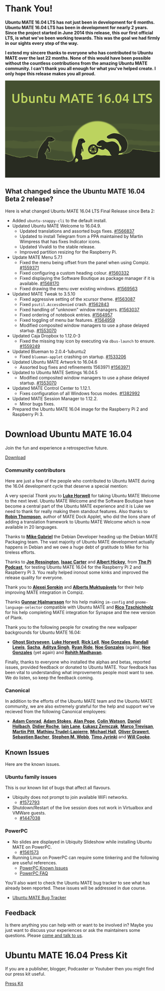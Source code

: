 <!--
.. title: Ubuntu MATE 16.04 LTS
.. slug: ubuntu-mate-xenial-final-release
.. date: 2016-04-21 14:00:00 UTC
.. tags: Ubuntu,MATE,Xenial,final,LTS,draft
.. link:
.. description: Ubuntu MATE 16.04 (Xenial Xerus) LTS Final Release
.. type: text
.. author: Martin Wimpress
-->

# Thank You!

**Ubuntu MATE 16.04 LTS has not just been in development for 6 months. Ubuntu 
MATE 16.04 LTS has been in development for nearly 2 years. Since the project 
started in June 2014 this release, this our first official LTS, is what we've 
been working towards. This was the goal we had firmly in our sights every step 
of the way.**

**I extend my sincere thanks to everyone who has contributed to Ubuntu MATE over 
the last 22 months. None of this would have been possible without the 
countless contributions from the amazing Ubuntu MATE community. I can't thank 
you all enough for what you've helped create. I only hope this release makes 
you all proud.**

<div align="center">
<img src="/gallery/blog/ubuntu-mate-1604-final.png" alt="Ubuntu MATE 16.04 LTS Final Release" />
</div>

## What changed since the Ubuntu MATE 16.04 Beta 2 release?

Here is what changed Ubuntu MATE 16.04 LTS Final Release since Beta 2:

  * Added `ubuntu-snappy-cli` to the default install.
  * Updated Ubuntu MATE Welcome to 16.04.9.
    * Updated translations and assorted bugs fixes. [#1566837](https://bugs.launchpad.net/bugs/1566837)
    * Updated to install Telegram from a PPA maintained by Martin Wimpress that has fixes Indicator icons.
    * Updated Vivaldi to the stable release.
    * Improved partition resizing for the Raspberry Pi.
  * Update MATE Menu 5.7.1
    * Fixed the menu being offset from the panel when using Compiz. [#1559371](https://bugs.launchpad.net/bugs/1559371)
    * Fixed configuring a custom heading colour. [#1560332](https://bugs.launchpad.net/bugs/1560332)
    - Fixed displaying the Software Boutique as package manager if it is available. [#1568170](https://bugs.launchpad.net/bugs/1568170)
    - Fixed drawing the menu over existing windows. [#1569563](https://bugs.launchpad.net/bugs/1569563)
  * Updated MATE Tweak to 3.5.10
    * Fixed aggressive setting of the xcursor theme. [#1563087](https://bugs.launchpad.net/bugs/1563087)
    * Fixed `psutil.AccessDenied` crash. [#1562843](https://bugs.launchpad.net/bugs/1562843)
    * Fixed handling of "unknown" window managers. [#1563037](https://bugs.launchpad.net/bugs/1563037)
    * Fixed ordering of notebook entries. [#1564957](https://bugs.launchpad.net/bugs/1564957)
    * Fixed toggling of menu bar features. [#1564959](https://bugs.launchpad.net/bugs/1564959)
    * Modified composited window managers to use a phase delayed startup. [#1553070](https://bugs.launchpad.net/bugs/1553070)
  * Updated Caja Dropbox to 1.12.0-3
    * Fixed the missing tray icon by executing via `dbus-launch` to ensure. [#1559249](https://bugs.launchpad.net/bugs/1559249)
  * Updated Blueman to 2.0.4-1ubuntu2
    * Fixed `blueman-applet` crashing on startup. [#1533206](https://bugs.launchpad.net/bugs/1533206)
  * Updated Ubuntu MATE Artwork to 16.04.6
    * Assorted bug fixes and refinements 1563971 [#1563971](https://bugs.launchpad.net/bugs/1563971)
  * Updated to Ubuntu MATE Settings 16.04.5
    * Modified composited window managers to use a phase delayed startup. [#1553070](https://bugs.launchpad.net/bugs/1553070)
  * Updated MATE Control Center to 1.12.1.
    * Fixes configuration of all Windows focus modes. [#1382992](https://bugs.launchpad.net/bugs/1382992)
  * Updated MATE Session Manager to 1.12.2.
    * Minor bugs fixes.
  * Prepared the Ubuntu MATE 16.04 image for the Raspberry Pi 2 and Raspberry Pi 3.

<div class="bs-component">
    <div class="jumbotron">
        <h1>Download Ubuntu MATE 16.04</h1>
        <p>Join the fun and experience a retrospective future.</p>
        <a href="/xenial/" class="btn btn-primary btn-lg">Download</a>
        </p>
    </div>
</div>

### Community contributors

Here are just a few of the people who contributed to Ubuntu MATE during the 
16.04 development cycle that deserve a special mention:

A very special *Thank you* to **[Luke
Horwell](https://ubuntu-mate.community/users/lah7/)** for taking Ubuntu
MATE Welcome to the next level. Ubuntu MATE Welcome and the Software
Boutique have become a central part of the Ubuntu MATE experience and
it is Luke we need to thank for really making them standout features.
Also thanks to **[Robin Thompson](https://github.com/robint99)**,
author of MATE Dock Applet, who did the lions share of adding a
translation framework to Ubuntu MATE Welcome which is now available in
20 languages.

Thanks to **[Mike Gabriel](https://sunweavers.net/blog/)** the Debian
Developer heading up the Debian MATE Packaging team. The vast majority
of Ubuntu MATE development actually happens in Debian and we owe a huge
debt of gratitude to Mike for his tireless efforts.

Thanks to **[Joe Ressington](http://joeress.com/about)**, **[Isaac
Carter](http://twitter.com/stupidcoder)** and **[Albert
Hickey](http://plus.google.com/+Winkleink)**, from **[The Pi
Podcast](http://thepipodcast.com/)**, for testing Ubuntu MATE 16.04 for
the Raspberry Pi 2 and Raspberry Pi 3. You really helped ironout some
kinks and improved the release quality for everyone.

Thank you to **[Alexei 
Sorokin](https://build.opensuse.org/user/show/XRevan86)** and **[Alberts 
Muktupāvels](https://launchpad.net/~albertsmuktupavels)** for their help 
improving MATE integration in Compiz.

Thanks **[Gunnar Hjalmarsson](https://launchpad.net/~gunnarhj)** for
his help making `im-config` and `gnome-language-selector` compatible
with Ubuntu MATE and **[Rico
Tzschichholz](https://launchpad.net/~ricotz)** for his help completing
MATE integration for Synapse and the new version of Plank.

Thank you to the following people for creating the new wallpaper
backgrounds for Ubuntu MATE 16.04:

  * **[Ghost Sixtyseven](https://www.youtube.com/channel/UCglkWuyZDppWD2BVsyI4r3A)**, 
**[Luke Horwell](https://ubuntu-mate.community/t/wallpaper-the-materix/3107)**, 
**[Rick Lell](https://ubuntu-mate.community/t/wallpaper-ubuntu-mate-greyscaled-wood/3199)**, 
**[Noe Gonzales](https://ubuntu-mate.community/t/sky-high-wallpaper-photos-licensed-cc-by-sa/3433)**, 
**[Randall Lewis](https://ubuntu-mate.community/t/wallpaper-solar-systemate-4-flavors-1920x1080/3354)**, 
**[Sacha](https://ubuntu-mate.community/t/wallpaper-some-parrots-and-an-island/3450)**, 
**[Aditya Singh](https://ubuntu-mate.community/t/mate-wallpapers/3048)**, 
**[Ryan Ride](https://ubuntu-mate.community/t/heres-my-first-all-original-wallpaper/597)**, 
**[Noe Gonzales](https://ubuntu-mate.community/t/wallpaper-city-chill/2899)** (again),
**[Noe Gonzales](https://ubuntu-mate.community/t/wallpaper-beach-vibes/2900)** (yet again) and
**[Rohith Madhavan](https://ubuntu-mate.community/t/ubuntu-mate-wallpapers/965/8)**.

Finally, thanks to everyone who installed the alphas and betas, reported issues,
provided feedback or donated to Ubuntu MATE. Your feedback has been vital to 
understanding what improvements people most want to see. We do listen, so keep the
feedback coming.

### Canonical

In addition to the efforts of the Ubuntu MATE team and the Ubuntu MATE 
community, we are also extremely grateful for the help and support we've 
recieved from the following Canonical employees:

  * **[Adam Conrad](https://launchpad.net/~adconrad)**,
 **[Adam Stokes](https://launchpad.net/~adam-stokes)**,
 **[Alan Pope](https://launchpad.net/~popey)**,
 **[Colin Watson](https://launchpad.net/~cjwatson)**,
 **[Daniel Holbach](https://launchpad.net/~dholbach)**,
 **[Didier Roche](https://launchpad.net/~didrocks)**,
 **[Iain Lane](https://launchpad.net/~laney)**,
 **[Łukasz Zemczak](https://launchpad.net/~sil2100)**,
 **[Marco Trevisan](https://launchpad.net/~3v1n0)**,
 **[Martin Pitt](https://launchpad.net/~pitti)**,
 **[Mathieu Trudel-Lapierre](https://launchpad.net/~mathieu-tl)**,
 **[Michael Hall](https://launchpad.net/~mhall119)**,
 **[Oliver Grawert](https://launchpad.net/~ogra)**,
 **[Sebastien Bacher](https://launchpad.net/~seb128)**,
 **[Stephen M. Webb](https://launchpad.net/~bregma)**,
 **[Timo Jyrinki](https://launchpad.net/~timo-jyrinki)** and
 **[Will Cooke](https://launchpad.net/~willcooke)**.
  
## Known Issues

Here are the known issues.

### Ubuntu family issues

This is our known list of bugs that affect all flavours.

  * Ubiquity does not prompt to join available WiFi networks.
    * [#1572793](https://bugs.launchpad.net/bugs/1572793)
  * Shutdown/Restart of the live session does not work in Virtualbox and VMWare guests.
    * [#1447038](https://bugs.launchpad.net/bugs/1447038)

### PowerPC

  * No slides are displayed in Ubiquity Slideshow while installing Ubuntu MATE on PowerPC.
    * [#1561573](https://bugs.launchpad.net/bugs/1561573)	
  * Running Linux on PowerPC can require some tinkering and the following are useful references.
    * [PowerPC Known Issues](https://wiki.ubuntu.com/PowerPCKnownIssues)
    * [PowerPC FAQ](https://wiki.ubuntu.com/PowerPCFAQ)

You'll also want to check the Ubuntu MATE bug tracker to see what has
already been reported. These issues will be addressed in due course.

  * [Ubuntu MATE Bug Tracker](https://bugs.launchpad.net/ubuntu-mate)

## Feedback

Is there anything you can help with or want to be involved in? Maybe you just
want to discuss your experiences or ask the maintainers some questions. Please
[come and talk to us](https://ubuntu-mate.community/).

<div class="bs-component">
    <div class="jumbotron">
        <h1>Ubuntu MATE 16.04 Press Kit</h1>
        <p>If you are a publisher, blogger, Podcaster or Youtuber then you might find our press kit useful.</p>
        <a href="/ubuntu-mate-1604-presskit/" class="btn btn-primary btn-lg">Press Kit</a>
        </p>
    </div>
</div>
